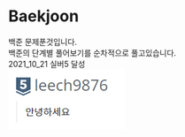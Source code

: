# Baekjoon
백준 문제푼것입니다.  
백준의 단계별 풀어보기를 순차적으로 풀고있습니다.  
2021_10_21 실버5 달성  
![silver5](./img/silver5.png)